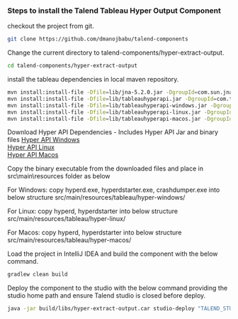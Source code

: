 ### Steps to install the Talend Tableau Hyper Output Component

checkout the project from git.
```sh 
git clone https://github.com/dmanojbabu/talend-components
```

Change the current directory to talend-components/hyper-extract-output.
```sh
cd talend-components/hyper-extract-output
```

install the tableau dependencies in local maven repository.
```sh
mvn install:install-file -Dfile=lib/jna-5.2.0.jar -DgroupId=com.sun.jna -DartifactId=jna -Dversion=5.2.0 -Dpackaging=jar
mvn install:install-file -Dfile=lib/tableauhyperapi.jar -DgroupId=com.tableau -DartifactId=tableauhyperapi -Dversion=6.0.0.10309 -Dpackaging=jar
mvn install:install-file -Dfile=lib/tableauhyperapi-windows.jar -DgroupId=com.tableau -DartifactId=tableauhyperapi-windows -Dversion=6.0.0.10309 -Dpackaging=jar
mvn install:install-file -Dfile=lib/tableauhyperapi-linux.jar -DgroupId=com.tableau -DartifactId=tableauhyperapi-linux -Dversion=6.0.0.10309 -Dpackaging=jar
mvn install:install-file -Dfile=lib/tableauhyperapi-macos.jar -DgroupId=com.tableau -DartifactId=tableauhyperapi-macos -Dversion=6.0.0.10309 -Dpackaging=jar
```

Download Hyper API Dependencies - Includes Hyper API Jar and binary files
[Hyper API Windows](https://downloads.tableau.com/tssoftware/tableauhyperapi-java-windows-x86_64-release-hyperapi_release_6.0.0.10309.rf8b2e5f7.zip)   
[Hyper API Linux](https://downloads.tableau.com/tssoftware/tableauhyperapi-java-linux-x86_64-release-hyperapi_release_6.0.0.10309.rf8b2e5f7.zip)   
[Hyper API Macos](https://downloads.tableau.com/tssoftware/tableauhyperapi-java-macos-x86_64-release-hyperapi_release_6.0.0.10309.rf8b2e5f7.zip)   

Copy the binary executable from the downloaded files and place in src\main\resources folder as below

For Windows:
copy hyperd.exe, hyperdstarter.exe, crashdumper.exe into below structure src/main/resources/tableau/hyper-windows/

For Linux:
copy hyperd, hyperdstarter into below structure src/main/resources/tableau/hyper-linux/

For Macos:
copy hyperd, hyperdstarter into below structure src/main/resources/tableau/hyper-macos/


Load the project in IntelliJ IDEA and build the component with the below command.
```sh
gradlew clean build
```

Deploy the component to the studio with the below command providing the studio home path and ensure Talend studio is closed before deploy.
```sh
java -jar build/libs/hyper-extract-output.car studio-deploy "TALEND_STUDIO_HOME"
```
